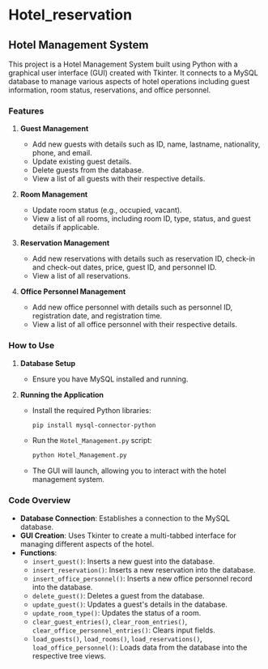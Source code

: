 # Hotel_reservation
## Hotel Management System

This project is a Hotel Management System built using Python with a graphical user interface (GUI) created with Tkinter. It connects to a MySQL database to manage various aspects of hotel operations including guest information, room status, reservations, and office personnel.

### Features

1. **Guest Management**
    - Add new guests with details such as ID, name, lastname, nationality, phone, and email.
    - Update existing guest details.
    - Delete guests from the database.
    - View a list of all guests with their respective details.

2. **Room Management**
    - Update room status (e.g., occupied, vacant).
    - View a list of all rooms, including room ID, type, status, and guest details if applicable.

3. **Reservation Management**
    - Add new reservations with details such as reservation ID, check-in and check-out dates, price, guest ID, and personnel ID.
    - View a list of all reservations.

4. **Office Personnel Management**
    - Add new office personnel with details such as personnel ID, registration date, and registration time.
    - View a list of all office personnel with their respective details.

### How to Use

1. **Database Setup**
    - Ensure you have MySQL installed and running.

2. **Running the Application**
    - Install the required Python libraries:
      ```bash
      pip install mysql-connector-python
      ```
    - Run the `Hotel_Management.py` script:
      ```bash
      python Hotel_Management.py
      ```
    - The GUI will launch, allowing you to interact with the hotel management system.

### Code Overview

- **Database Connection**: Establishes a connection to the MySQL database.
- **GUI Creation**: Uses Tkinter to create a multi-tabbed interface for managing different aspects of the hotel.
- **Functions**:
  - `insert_guest()`: Inserts a new guest into the database.
  - `insert_reservation()`: Inserts a new reservation into the database.
  - `insert_office_personnel()`: Inserts a new office personnel record into the database.
  - `delete_guest()`: Deletes a guest from the database.
  - `update_guest()`: Updates a guest's details in the database.
  - `update_room_type()`: Updates the status of a room.
  - `clear_guest_entries()`, `clear_room_entries()`, `clear_office_personnel_entries()`: Clears input fields.
  - `load_guests()`, `load_rooms()`, `load_reservations()`, `load_office_personnel()`: Loads data from the database into the respective tree views.
